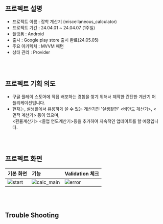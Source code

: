 ## 프로젝트 설명
- 프로젝트 이름 : 잡학 계산기 (miscellaneous_calculator)
- 프로젝트 기간 : 24.04.01 ~ 24.04.07 (1주일)
- 플랫폼 : Android
- 출시 : Google play store 출시 완료(24.05.05)
- 주요 아키텍처 : MVVM 패턴
- 상태 관리 : Provider
  
<br><br>
## 프로젝트 기획 의도
- 구글 플레이 스토어에 직접 배포하는 경험을 쌓기 위해서 제작한 간단한 계산기 어플리케이션입니다.
- 현재는, 실생활에서 유용하게 쓸 수 있는 계산기인 '실생활편' <비만도 계산기>, <면적 계산기> 등이 있으며,<br> <환율계산기> <졸업 연도계산기>등을 추가하여 지속적인 업데이트를 할 예정입니다.
  
<br><br>
## 프로젝트 화면
|기본 화면|기능|Validation 체크|
|:-|:-|:-|
|![start](https://github.com/JEON-Sungsu/miscellaneous_calculator/assets/63297236/d5d86d6a-0d81-481d-8709-244f78141451)|![calc_main](https://github.com/JEON-Sungsu/miscellaneous_calculator/assets/63297236/1efe53fb-3afd-4a48-bf92-78e9f95d5d7c)|![error](https://github.com/JEON-Sungsu/miscellaneous_calculator/assets/63297236/39a6925d-527a-4f7a-8649-dd0e5a831a1c)|

<br><br>

## Trouble Shooting
